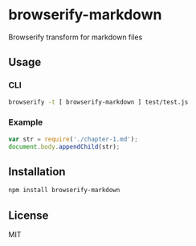 
# browserify-markdown

  Browserify transform for markdown files

## Usage

### CLI

```sh
browserify -t [ browserify-markdown ] test/test.js
```

### Example

```js
var str = require('./chapter-1.md');
document.body.appendChild(str);
```

## Installation

```bash
npm install browserify-markdown
```

## License

MIT
